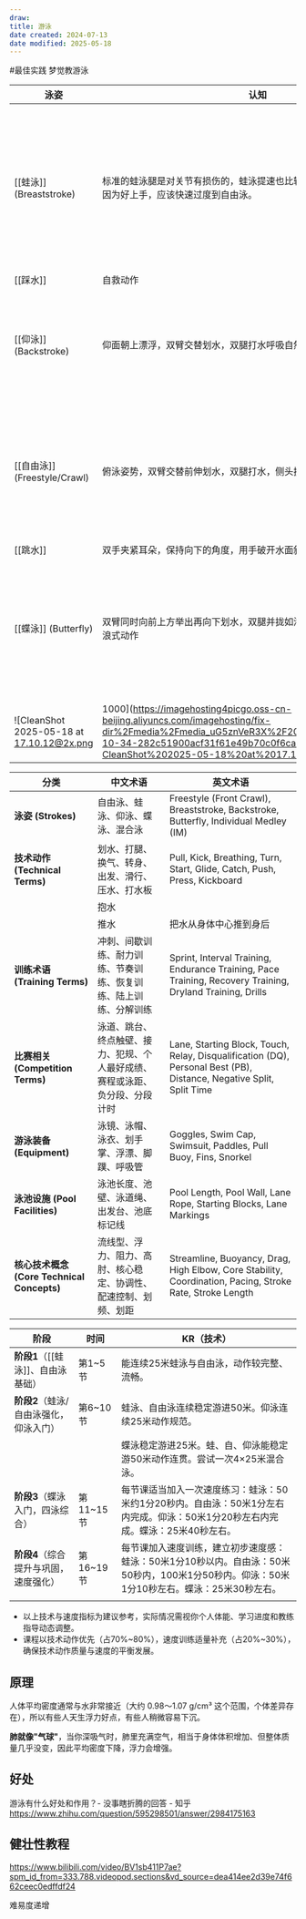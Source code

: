 ```yaml
---
draw:
title: 游泳
date created: 2024-07-13
date modified: 2025-05-18
---
```


#最佳实践 梦觉教游泳

| 泳姿                        | 认知                                                  |                       |
| ------------------------- | --------------------------------------------------- | --------------------- |
| [[蛙泳]] (Breaststroke)     | 标准的蛙泳腿是对关节有损伤的，蛙泳提速也比较困难。所以最初学蛙泳只是因为好上手，应该快速过度到自由泳。| 均衡锻炼、心肺健身、膝关节压力、初学者友好 |
| [[踩水]]                    | 自救动作                                                |                       |
| [[仰泳]] (Backstroke)       | 仰面朝上漂浮，双臂交替划水，双腿打水呼吸自然，无需憋气                         | 低冲击 姿势矫正 脊柱健康 肩部注意    |
| [[自由泳]] (Freestyle/Crawl) | 俯泳姿势，双臂交替前伸划水，双腿打水，侧头换气                             | 全身锻炼、高心肺、肩颈风险、普及型     |
| [[跳水]]                    | 双手夹紧耳朵，保持向下的角度，用手破开水面斜向入水                           |                       |
| [[蝶泳]] (Butterfly)        | 双臂同时向前上方举出再向下划水，双腿并拢如海豚尾摆动，上半身需配合波浪式动作              | 高强度、全身爆发力、肩背负荷、进阶泳姿   |
|                           |                                                     |                       |
![CleanShot 2025-05-18 at 17.10.12@2x.png|1000](https://imagehosting4picgo.oss-cn-beijing.aliyuncs.com/imagehosting/fix-dir%2Fmedia%2Fmedia_uG5znVeR3X%2F2025%2F05%2F18%2F17-10-34-282c51900acf31f61e49b70c0f6ca2e7-CleanShot%202025-05-18%20at%2017.10.12-2x-171374.png)

| 分类                                   | 中文术语                                   | 英文术语                                                                                                                |
| ------------------------------------ | -------------------------------------- | ------------------------------------------------------------------------------------------------------------------- |
| **泳姿 (Strokes)**                     | 自由泳、蛙泳、仰泳、蝶泳、混合泳                       | Freestyle (Front Crawl), Breaststroke, Backstroke, Butterfly, Individual Medley (IM)                                |
| **技术动作 (Technical Terms)**           | 划水、打腿、换气、转身、出发、滑行、压水、打水板               | Pull, Kick, Breathing, Turn, Start, Glide, Catch, Push, Press, Kickboard                                            |
|                                      | 抱水                                     |                                                                                                                     |
|                                      | 推水                                     | 把水从身体中心推到身后                                                                                                         |
| **训练术语 (Training Terms)**            | 冲刺、间歇训练、耐力训练、节奏训练、恢复训练、陆上训练、分解训练       | Sprint, Interval Training, Endurance Training, Pace Training, Recovery Training, Dryland Training, Drills           |
| **比赛相关 (Competition Terms)**         | 泳道、跳台、终点触壁、接力、犯规、个人最好成绩、赛程或泳距、负分段、分段计时 | Lane, Starting Block, Touch, Relay, Disqualification (DQ), Personal Best (PB), Distance, Negative Split, Split Time |
| **游泳装备 (Equipment)**                 | 泳镜、泳帽、泳衣、划手掌、浮漂、脚蹼、呼吸管                 | Goggles, Swim Cap, Swimsuit, Paddles, Pull Buoy, Fins, Snorkel                                                      |
| **泳池设施 (Pool Facilities)**           | 泳池长度、池壁、泳道绳、出发台、池底标记线                  | Pool Length, Pool Wall, Lane Rope, Starting Blocks, Lane Markings                                                   |
| **核心技术概念 (Core Technical Concepts)** | 流线型、浮力、阻力、高肘、核心稳定、协调性、配速控制、划频、划距       | Streamline, Buoyancy, Drag, High Elbow, Core Stability, Coordination, Pacing, Stroke Rate, Stroke Length            |

| 阶段                     | 时间      | KR（技术）|
| ---------------------- | ------- | --------------------------------------------------------------------------------- |
| **阶段1**（[[蛙泳]]、自由泳基础）| 第1~5节   | 能连续25米蛙泳与自由泳，动作较完整、流畅。|
| **阶段2**（蛙泳/自由泳强化，仰泳入门）| 第6~10节  | 蛙泳、自由泳连续稳定游进50米。仰泳连续25米动作规范。|
|                        |         | 蝶泳稳定游进25米。蛙、自、仰泳能稳定游50米动作连贯。尝试一次4×25米混合泳。|
| **阶段3**（蝶泳入门，四泳综合）| 第11~15节 | 每节课适当加入一次速度练习：蛙泳：50米约1分20秒内。自由泳：50米1分左右内完成。仰泳：50米1分20秒左右内完成。蝶泳：25米40秒左右。|
| **阶段4**（综合提升与巩固，速度强化）| 第16~19节 | 每节课加入速度训练，建立初步速度感：蛙泳：50米1分10秒以内。自由泳：50米50秒内，100米1分50秒内。仰泳：50米1分10秒左右。蝶泳：25米30秒左右。|
|                        |         |                                                                                   |

- 以上技术与速度指标为建议参考，实际情况需视你个人体能、学习进度和教练指导动态调整。
- 课程以技术动作优先（占70%~80%），速度训练适量补充（占20%~30%），确保技术动作质量与速度的平衡发展。

## 原理

人体平均密度通常与水非常接近（大约 0.98～1.07 g/cm³ 这个范围，个体差异存在），所以有些人天生浮力好点，有些人稍微容易下沉。

**肺就像"气球"**，当你深吸气时，肺里充满空气，相当于身体体积增加、但整体质量几乎没变，因此平均密度下降，浮力会增强。

## 好处

游泳有什么好处和作用？- 没事瞎折腾的回答 - 知乎  
https://www.zhihu.com/question/595298501/answer/2984175163

## 健壮性教程

https://www.bilibili.com/video/BV1sb411P7ae?spm_id_from=333.788.videopod.sections&vd_source=dea414ee2d39e74f662ceec0edffdf24

难易度递增
